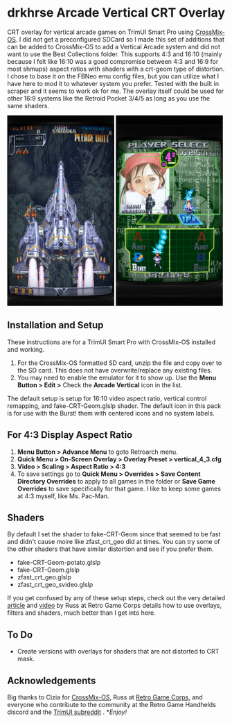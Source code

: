 # drkhrse Arcade Vertical CRT Overlay
CRT overlay for vertical arcade games on TrimUI Smart Pro using [CrossMix-OS](https://github.com/cizia64/CrossMix-OS). I did not get a preconfigured SDCard so I made this set of additions that can be added to CrossMix-OS to add a Vertical Arcade system and did not want to use the Best Collections folder. This supports 4:3 and 16:10 (mainly because I felt like 16:10 was a good compromise between 4:3 and 16:9 for most shmups) aspect ratios with shaders with a crt-geom type of distortion. I chose to base it on the FBNeo emu config files, but you can utilize what I have here to mod it to whatever system you prefer. Tested with the built in scraper and it seems to work ok for me. The overlay itself could be used for other 16:9 systems like the Retroid Pocket 3/4/5 as long as you use the same shaders.

<img src="/screenshots/vertical_16_10_example.png" width="49%">  <img src="/screenshots/vertical_4_3_example.png" width="49%">

## Installation and Setup
These instructions are for a TrimUI Smart Pro with CrossMix-OS installed and working.
1. For the CrossMix-OS formatted SD card, unzip the file and copy over to the SD card. This does not have overwrite/replace any existing files.
2. You may need to enable the emulator for it to show up. Use the **Menu Button > Edit >** Check the **Arcade Vertical** icon in the list.

The default setup is setup for 16:10 video aspect ratio, vertical control remapping, and fake-CRT-Geom.glslp shader. The default icon in this pack is for use with the Burst! them with centered icons and no system labels.

## For 4:3 Display Aspect Ratio
1. **Menu Button > Advance Menu** to goto Retroarch menu.
2. **Quick Menu > On-Screen Overlay > Overlay Preset > vertical_4_3.cfg**
3. **Video > Scaling > Aspect Ratio > 4:3**
4. To save settings go to **Quick Menu > Overrides > Save Content Directory Overrides** to apply to all games in the folder or **Save Game Overrides** to save specifically for that game. I like to keep some games at 4:3 myself, like Ms. Pac-Man.

## Shaders
By default I set the shader to fake-CRT-Geom since that seemed to be fast and didn't cause moire like zfast_crt_geo did at times. You can try some of the other shaders that have similar distortion and see if you prefer them.
- fake-CRT-Geom-potato.glslp
- fake-CRT-Geom.glslp
- zfast_crt_geo.glslp
- zfast_crt_geo_svideo.glslp

If you get confused by any of these setup steps, check out the very detailed [article](https://retrogamecorps.com/2024/09/01/guide-shaders-and-overlays-on-retro-handhelds/) and [video](https://www.youtube.com/watch?v=srlJmZc3Ho4) by Russ at Retro Game Corps details how to use overlays, filters and shaders, much better than I get into here.

## To Do
- Create versions with overlays for shaders that are not distorted to CRT mask.

## Acknowledgements
Big thanks to Cizia for [CrossMix-OS](https://github.com/cizia64/CrossMix-OS), Russ at [Retro Game Corps](https://retrogamecorps.com/), and everyone who contribute to the community at the Retro Game Handhelds discord and the [TrimUI subreddit](https://www.reddit.com/r/trimui/) . **Enjoy!*
